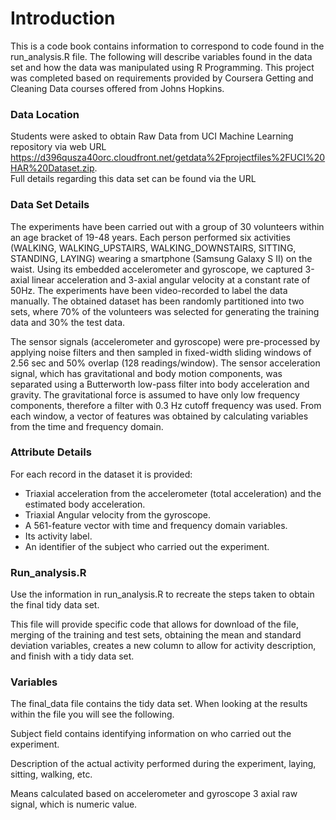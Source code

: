 # Introduction

This is a code book contains information to correspond to code found in the run_analysis.R file.  The following will describe variables found in the data set and how the data was manipulated using R Programming.  This project was completed based on requirements provided by Coursera Getting and Cleaning Data courses offered from Johns Hopkins.    

### Data Location

Students were asked to obtain Raw Data from UCI Machine Learning repository via web URL https://d396qusza40orc.cloudfront.net/getdata%2Fprojectfiles%2FUCI%20HAR%20Dataset.zip.  
Full details regarding this data set can be found via the URL 

### Data Set Details

The experiments have been carried out with a group of 30 volunteers within an age bracket of 19-48 years. Each person performed six activities (WALKING, WALKING_UPSTAIRS, WALKING_DOWNSTAIRS, SITTING, STANDING, LAYING) wearing a smartphone (Samsung Galaxy S II) on the waist. Using its embedded accelerometer and gyroscope, we captured 3-axial linear acceleration and 3-axial angular velocity at a constant rate of 50Hz. The experiments have been video-recorded to label the data manually. The obtained dataset has been randomly partitioned into two sets, where 70% of the volunteers was selected for generating the training data and 30% the test data. 

The sensor signals (accelerometer and gyroscope) were pre-processed by applying noise filters and then sampled in fixed-width sliding windows of 2.56 sec and 50% overlap (128 readings/window). The sensor acceleration signal, which has gravitational and body motion components, was separated using a Butterworth low-pass filter into body acceleration and gravity. The gravitational force is assumed to have only low frequency components, therefore a filter with 0.3 Hz cutoff frequency was used. From each window, a vector of features was obtained by calculating variables from the time and frequency domain.

### Attribute Details

For each record in the dataset it is provided: 
- Triaxial acceleration from the accelerometer (total acceleration) and the estimated body acceleration. 
- Triaxial Angular velocity from the gyroscope. 
- A 561-feature vector with time and frequency domain variables. 
- Its activity label. 
- An identifier of the subject who carried out the experiment.

### Run_analysis.R

Use the information in run_analysis.R to recreate the steps taken to obtain the final tidy data set.  

This file will provide specific code that allows for download of the file, merging of the training and test sets, obtaining the mean and standard deviation variables, creates a new column to allow for activity description, and finish with a tidy data set.  

### Variables

The final_data file contains the tidy data set.  When looking at the results within the file you will see the following. 

Subject field contains identifying information on who carried out the experiment.  

Description of the actual activity performed during the experiment, laying, sitting, walking, etc.  

Means calculated based on accelerometer and gyroscope 3 axial raw signal, which is numeric value.  

